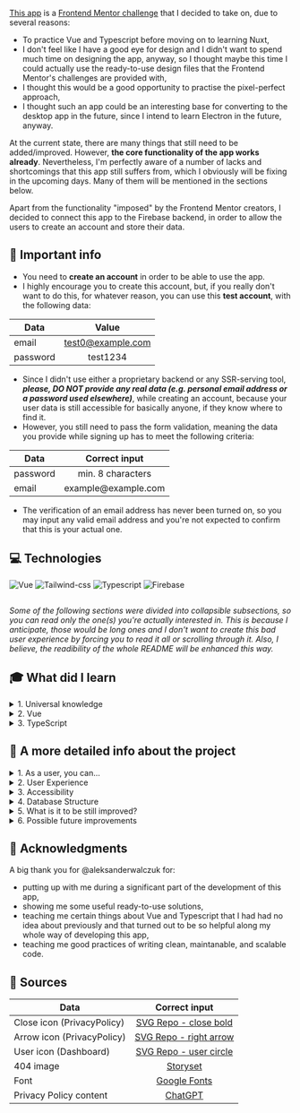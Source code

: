 [This app](https://task-manager-6f064.web.app/) is a [Frontend Mentor challenge](https://www.frontendmentor.io/challenges/kanban-task-management-web-app-wgQLt-HlbB) that I decided to take on, due to several reasons:
* To practice Vue and Typescript before moving on to learning Nuxt,
* I don't feel like I have a good eye for design and I didn't want to spend much time on designing the app, anyway, so I thought maybe this time I could actually use the ready-to-use design files that the Frontend Mentor's challenges are provided with,
* I thought this would be a good opportunity to practise the pixel-perfect approach,
* I thought such an app could be an interesting base for converting to the desktop app in the future, since I intend to learn Electron in the future, anyway.

At the current state, there are many things that still need to be added/improved. However, **the core functionality of the app works already**.
Nevertheless, I'm perfectly aware of a number of lacks and shortcomings that this app still suffers from, which I obviously will be fixing in the upcoming days. Many of them will be mentioned in the sections below.

Apart from the functionality "imposed" by the Frontend Mentor creators, I decided to connect this app to the Firebase backend, in order to allow the users to create an account and store their data.

## 📣 Important info
* You need to **create an account** in order to be able to use the app.
* I highly encourage you to create this account, but, if you really don't want to do this, for whatever reason, you can use this **test account**, with the following data:  

| Data          | Value    |
| ------------- |:----------------:|
| email         | test0@example.com|
| password      | test1234| 
* Since I didn't use either a proprietary backend or any SSR-serving tool, **_please, DO NOT provide any real data (e.g. personal email address or a password used elsewhere)_**, while creating an account, because your user data is still accessible for basically anyone, if they know where to find it. 
* However, you still need to pass the form validation, meaning the data you provide while signing up has to meet the following criteria:  

| Data          | Correct input    |
| ------------- |:----------------:|
| password      | min. 8 characters|
| email         | <span>example@</span><span>example.com</span>|
* The verification of an email address has never been turned on, so you may input any valid email address and you're not expected to confirm that this is your actual one.

## 💻 Technologies
![Vue](https://img.shields.io/badge/Vue-4FC08D?style=for-the-badge&logo=vuedotjs&logoColor=white)
![Tailwind-css](https://img.shields.io/badge/TailwindCSS-06B6D4?style=for-the-badge&logo=tailwindcss&logoColor=white)
![Typescript](https://img.shields.io/badge/Typescript-007ACC?style=for-the-badge&logo=typescript&logoColor=white)
![Firebase](https://img.shields.io/badge/Firebase-FFA611?style=for-the-badge&logo=firebase&logoColor=white)

##
_Some of the following sections were divided into collapsible subsections, so you can read only the one(s) you're actually interested in. This is because I anticipate, those would be long ones and I don't want to create this bad user experience by forcing you to read it all or scrolling through it. Also, I believe, the readibility of the whole README will be enhanced this way._

## 🎓 What did I learn
<details>
  <summary>1. Universal knowledge</summary>
  
  * **Experience matters**
    - before starting coding this project, I looked at it and thought "why is it at Guru level on this FrondendMentor thing? - it looks fairly easy..." - now I understand it is the experience that allows you to **reliably** evaluate that
    - I also thought, it would take me 1-2 months to write it - yeah... What's (a little bit) funny is that this was actually the lack of experience that made me coding it much longer that I expected
    - I probably shouldn't brag about that but I strongly believe I made (due to the lack of experience) all possible mistakes on this one. Every. Single. One. The good thing out of it is that now I have at least this experience, which, I hope, will shorten the time needed for finishing my next projects because I won't repeat the same mistakes. But I'll probably make new ones. And learn from it. And new ones. And learn... and so on 😅
  * **Think how to approach coding a big(ger) project **before** you write any code**
  * **Think about your database structure **before** starting implementing it**
  * **Maintability and scalability are a thing**
    - I remember my contributor (to this project) once told me "you'll see, the maintability will catch up with you eventually" and he was so right...
    - I can't even count how many times I had a component that was created with a particular intention and I hadn't actually intended to apply it anywhere else on my website, until one day I found out I actually needed it for one more thing and I was pretty surprised that I had to make almost no changes to it to make it work perfectly well in this new situation
    - Also, I can't cound how many times I had to repeat the same code in two places, when introducing changes, because I didn't give enough thought to the maintability 🙈
  * **If your gut is telling you some part of your code is a wrong approach, you'd better listen to it**
    - even if it's working now, it's not maintainable in the long run and it'll fall apart as soon as you start messing with it, what by the way reminds me of this meme:
    <img src="https://img-9gag-fun.9cache.com/photo/aze0zZb_700bwp.webp" alt="a funny meme about the difference between a programmer and a scientist" width="400" />  

    - more likely, it's not actually **fully** working, you just don't realize it yet
    - in the long run, it would be quicker to write it correctly from the very beginning, than refactoring it later on
  * **Automated tests probably make much more sense than I initially thought**
    - when writing the code for this project I faced so many situations where changing some part of existing code actually crushed half of my app due to a strong connection between different pieces of code
    - I didn't find a good way to track this, except for just manually testing the whole app. Which to me seemed impossible to do, due to way to many scenarios a user could use/navigate trough it. And this is still a fairly simple app. What about much more difficult ones?
    - that's why I believe, automated tests would be of great help in here, because if a change I made in my code impacted some other part of it, appropriate tests would just fail
  * **The type coercion and bang operator will take you so far...** - in the long run, you'll be probably much beter off if you just compare your variable to whatever you expect for it (not) to be... unless you want to practice your debugging skills 😉
  * If you can't come up with a short function name that would describe **everything** what's happening inside, that's probably not your language skills that are the problem but your function doing too many things - divide the function into smaller pieces, each having only one responsibility
  * my contributor was probably right saying I should have a branch per feature 😅
</details>

<details>
  <summary>2. Vue</summary>
  
  * Way too much to list.
  * However, I can briefly summarize everything I learnt on this one that **I was so wrong thinking that I knew Vue**, after writing my first website/app with it, only because I knew some syntax and my website worked.
  * This is actually a thought, but, concerning my previous point, it hit me when coding this project that it's probably better to know one technology well (enough) than knowing only some basics of a bunch of them - I wonder what "Vue developer" I would make if I stopped learning Vue at the previously mentioned point and jumped over to another framework or technology...
</details>

<details>
  <summary>3. TypeScript</summary>
  
  When I was starting with this project, I was a very begginer to TypeScript, so I had so much to learn.
  I strongly believe I'm still a beginner when it comes to this technology but I've certainly learnt a lot out of it, when coding this project. 
  Nevertheless, I will omit in the following list some syntax stuff, like `Omit`, `Pick`, `Record` or `keyof typeof` (which, by the way, has recently become my favorite combination of words 😅) and I'll just focus on some general knowledge that will certainly help me in my next projects.
  
  * **TypeScript is a king**
    - I remember not being really willing to learn it at first, but now, I can't imagine writing any website or (especially) an app without it
    - I strongly doubt this app would even existed if not for TypeScript 🙈
    - When coding this project I actually started contemplating about how is it even possible, someone would come up with a programming language that doesn't include types
  * "No overload matches this call (...)" simply means that there's some descrepancy between the object that TypeScript expected for you to pass and the one you actually passed - either one of them is wrongly typed or you passed a completely different object. Just go, look for this difference and fix it. [This VS Code extension](https://github.com/yoavbls/pretty-ts-errors) will certainly help you with that.
  * If TypeScript yells at you "a variable is possibly null", **it may be actually null** - type assertion isn't usually a way to go. Sometimes it is, though. But you'd better think it through before making it, maybe your function actually lacks a guard, not a type assertion?
</details>

## 💫 A more detailed info about the project
<details>
  <summary>1. As a user, you can...</summary>
  
  * Create and delete an account  
    - **however**, due to some Firebase's restritions, you need to input your password before deleting your account, so you better remember it if you have the intention of deleting your account
    - please, **don't delete the test account** 😉
  * Log in and out from the app
  * Change the app's theme
  * (On desktop view) hide/show sidebar
  * Create/edit/delete boards
    - that serve as main categories for your tasks - for example, if you're a web designer or a programmer, you may want to have a separate board for each of your projects
  * Create/edit/delete columns
    - that serve as categories for your tasks - for example, you may have "Todo"/"Doing"/"Done" columns to sort your tasks out
  * Create/edit/delete tasks
  * Move tasks between columns
  * Create and delete subtasks for each task
  * Toggle the completed status of each subtask
</details>

<details>
  <summary>2. User Experience</summary>
  Below, I listed some small adds-on that I decided to implement because I believe they would elevate the user experience.  
  
  * **Optimized timing of popups showing up**: I decided to shorten the "success" popups and prolong the "error" ones, because: 
    - as a user, you're not necessarly keen to see for example this "You logged in successfully" message for a prolonged time, everytime you log in 
    - **but**, if there's a problem with your logging in action, you should have time to be able to fully read the error message, since (in most cases), it'll tell you what's actually wrong
  * **Custom error messages for the auth actions**: I thought it would be helpful to a user if I adjust the error message for typical cases, being: 
    - a user with such credentials already exists (singing up)
    - a user with such credentials doesn't exist (logging in)
    - a user inputs a wrong password (logging in)  
In the remaining cases (probably some Firebase/server issues), a user just gets this general "Ooops, something went wrong (...)" message.
  * **You may stay logged in in the app, if you want to**: As a user, you can just close the app's tab in a browser (without logging out) and you'll be back on your dashboard view (with the same current board being displayed), but:
    - due to security reasons, if you stay logged in for more than 30 days, you will be automatically logged out, so the next time you open the app, you'll have to log in again, to confirm it's still you 😉
    - to be able to make it working, I need to store your user data as well as your current board in localStorage
    - according to [this](https://supertokens.com/blog/cookies-vs-localstorage-for-sessions-everything-you-need-to-know) and [this](https://stackoverflow.com/a/63330885) sources, I don't need to put the cookies banner that informs you about me using localStorage for storing your "strictly necessary data", so you'll never find out about that unless you read this README or check your localStorage yourself
    - when you log out, your user object will be removed from the localStorage, however, the current board object still needs to stay there, so the proper board is displayed when you come back
    - all your stored data will be removed from localStorage when you delete your account

**_What about multiple users using the very same computer/browser for using the app?_**
* if you don't log out qhen quitting the app, the next person will see your dashboard when opening the app (I believe that's obvious)
* however, I believe you would actually log out when using, for example, a public computer
* the current board of each user is stored separately in localStorage (I assigned the user ID to its name), so if you do log out, the next user will see their current board, not yours

**_What if I delete my localStorage data or just clear the browser cache?_**
* if you only delete your current board value, it'll default it to the very first one (being actually the last added, since I decided to sort them from the oldest to newest one)
* if you only delete your user value, you'll be automatically logged out, **after closing the browser tab** (you'll still be able to use the app as long as you don't close the browser tab), so you'll have to log in again when coming back
* if you delete all your localStorage data or clear your browser data, both abovementioned will apply

* **Navigating through website**: Since this is more of app-like website, there are no many pages that you could navigate to - almost all your interactions with the app happen in dashboard, however: 
    - I made a separate `/privacy-policy` page - you can go to it as both authenticated and non-authenticated user by typing it's address in the browser address bar
    - but, if you click the "Privacy Policy" link on auth pages, the privacy policy content will show up as a popup, in case you already inputed some data into a form and you don't want to loose it when switching pages
    - as an authenticated user, there is no point of you going to auth pages, so if you try to do that, you'll be redirected back to your dashboard
    - as non-authenticated user, you shouldn't be able to go to the dashboard page, so - again - if you try to do that, you'll be redirected to the main (login) page
    - since Vue is an SPA, in theory you cannot refresh any page (except for the main page) - but I overcame that by hosting the website using the Firebase hosting service that just redirects all page requests to the main page. My routing, described above, will take care of the rest.
    - when being on the `/privacy-policy` page, there is this button for your convenience, that will take you to the main/dashboard page, depending on you being authenticated or non-authenticated user
    - if you go to any page that doesn't exist, you'll see the custom 404 page and you may go to the either home/dashboard page or the previous page, from it
    
    * **The app theme**: To be able to apply the light/dark theme for the app, I used `useDark` utility from `VueUse`, that comes with some nice features: 
    - the default theme depends on your browser/system preferences - if you have the preffered dark theme set, this will be your default theme for my app; if not - the default theme will be the light one
    - this utility also stores the theme you chose in localStorage, so it'll be the same everytime you open the app as long as you:
        - don't change it
        - don't change the browser
        - don't delete it from localStorage
        
Moreover, for your convience, I put the theme toggler on every page (except for the 404 one, since I believe you didn't come over there to switch the theme, and, in fact, you had actually no intention to come there, at all), so you can change it at any stage of using the app.
</details>


<details>
  <summary>3. Accessibility</summary>
  
  One of my main goals for this app was to make it fully accessible for both keyboard- and screen-reader-navigating users. I tried to do my best to achieve this goal, but there is still a room from improvement in here.
  
  At the current stage:
  * the dashboard view lacks the skip-to-content link - it'll be added ASAP
  * apart from that, **the app is fully accessible for keyboard-navigating users** - you don't really need a mouse to be able to use it
  * **adjusting the app for the screen-reader-navigating users** was a bit trickier, therefore, there are still parts that are lacking:
    - a screen reader should automatically read the popup messages
    - `aria-page="current"` or a similar attribute should be added to currently chosen board
    - some semantics aspects are still to be improved
</details>

<details>
  <summary>4. Database Structure</summary>
  I feel like making this subsection as well since I changed my database structure like 5 or 6 times, before (I hope) I made it right, so I want to share what I've learnt along the way by describing how **I think** it should work.
  
  Obviously, I approached the database structure so many times because the performance of the app was of great importance in this case, since almost any user's interaction with it requires sending query to the database.
  
  Therefore, even though I know basically nothing about backend, I decided to do whatever it takes to make my app as performant as I'm able to achieve at the current state of my knowledge.
  
  Maybe I should start with the data structure that I believe would be best pictured by those interfaces:
  ```js
  interface Board {
    boardID: string
    createdAt: string
    name: string
  }

  interface BoardColumn {
    columnID: string
    createdAt: string
    name: string
  }

  interface Task {
    taskID: string
    createdAt: string
    title: string
    description: string
  }

  interface Subtask {
    subtaskID: string
    title: string
    isCompleted: boolean
    createdAt: string
  }
```

So, after making so many mistakes with it, I established it should work like that:  

  * I should have one main `users` collection
  * At the same time I shouldn't fetch them all to the Frontend to "pick" only the user that is currently logged in
  * Fortunately, the firebase's watcher onAuthStateChanged function could help me with that because it accepts the user object as a parameter and that contains the user id
  * Having this id, I could use it for fetching the rest of the data that is stored as **subcollections**, meaning:
    - the `users` collection contains all user object
    - a `user` object contains the `boards` subcollection
    - I can use the user id to construct the path to their `boards`
    - each `board` contains `columns` subcollection
    - each `column` contains `tasks` subcollection
    - each task contains `subtasks` subcollection
  * This way, I always fetch the data that belong to particular user and don't have to worry about:
    - fetching too much data to be able to display the data belonging to a particular user
    - firing any loops (either on the client or on the server) to be able to filter this data, which, I believe, improves my app's performance
</details>

<details>
  <summary>5. What is it to be still improved?</summary>
  The foremost aspect to be improved ASAP is the code - there is way too much to mention everything, but I'll list some examples, anyway:  
  
  * cleaning up the code inside the stores, with particular emphasis on `tasksStore` that's just a big mess
  * I was wondering why this wouldn't work (code below):
    - even though, I actually **should know** why, since **I do know** the difference between passing as a reference and passing as a value
    - and this is in fact the third time (when coding this app) when I'm making the very same mistake
    - but, apparently, I have to make the same mistakes enough times, to eventually stop doing that (which by the way, is one more reason to value the experience)
    - also, I've noticed I don't even remove those listeners everywhere when I add them 🙈 - all of that will be fixed very soon
  ```js
  window.addEventListener('click', (e: Event) => {
    closeOpenedBoardsNav(e)
  })
  onUnmounted(() => {
    window.removeEventListener('click', (e: Event) => {
      closeOpenedBoardsNav(e)
    })
  })
```
  * many functions should be divided into smaller pieces of a single responsibility
  * certain components could be probably divided into the smaller ones, as well
  * certain variables should be in an appropriate store, instead of the component file
  * I should replace certain type assertions with guards
  * I believe, I still have indexes passed as `key` values inside `v-for` loops - they need to be replaced with IDs
  * all `emit` functions should be typed
  * the `try` and `catch` blocks are missing in many places
  
Apart from the code, it was brought to my attention that there are some issues with proper displaying of the app content on certain browsers (namely Firefox and Konqueror). Also, I don't have any Apple device, so I'm not sure about Safari. I'll try find some who could test it for me, though. 
 
As for Firefox, it should be an easy fix but this Konqueror thing may be more troublesome. Nevertheless, I'll try to do my best to fix all styling issues that I'm (or will be) aware of.

**Update:**
All UI issues in Firefox has been fixed.

Regarding this Konqueror browser, the issue was that the dark theme wasn't properly displayed. After a short while of debugging I realized this was because the `useDark` utility uses the `:is` pseudoclass to apply styles for the dark mode. And Konqueror obviously doesn't support this pseudoclass.

Funny story - I checked one of my previous websites, **written in Astro** in this browser, since Astro uses the `:where` pseudoclass for basically everything - as expected, it turned out that the styles weren't applied at all in this browser 😅

I have no intention to fix this, since I strongly believe the percent usage of this browser is... barely-existent. So if, for any reason, you happen to use this browser or any other one that seems to have troubles with properly displayed dark theme, just **use the light theme**.
</details>

<details>
  <summary>6. Possible future improvements</summary>
  I thought about certain features that could be added to the app to enhance the user experience. Those would be: 

  * the possibility of **dragging tasks between colums** (in addition to the current option of changing the column inside the modal that shows up when clicking a task)
  * **some kind of Q&A/tour** on how to navigate through the app, since, at times, I found some of the functionalities to not be very intuitive ones
  * the option of **choosing the color of the dot** that is displayed on the left side of the column name
  
  Apart from that, I'm also considering adding **dynamic imports** - not sure about this one though because it seems to me that: 

  * dynamic imports actually work better for long landing-page websites or multiple-page websites
  * whereas, in my app, the most "problematic" files are all used inside the dashboard view and if the user enters it, I need to load those files anyway
  * there is almost no other page where authenticated user could go, so I have no reason to assume, they wouldn't
  * even if I did assume that, I wonder if it wouldn't be too late to asynchronousily load all those components when the user is actually about to enter the page, especially for slower connections
  * I probably need to get to know more on that to be able to decide

  Nevertheless, I'm not sure whether I have time to apply the abovementioned in the upcoming days. That's why I labeled those as "possible" improvements. However, even if I'm not doing this anytime soon, I might still come back to this up in some unspecified future and add a new feature then.
</details>

## 🙏 Acknowledgments
A big thank you for @aleksanderwalczuk for:
* putting up with me during a significant part of the development of this app, 
* showing me some useful ready-to-use solutions,
* teaching me certain things about Vue and Typescript that I had had no idea about previously and that turned out to be so helpful along my whole way of developing this app,
* teaching me good practices of writing clean, maintanable, and scalable code.

## 📁 Sources

| Data          | Correct input    |
| ------------- |:----------------:|
| Close icon (PrivacyPolicy) | [SVG Repo - close bold](https://www.svgrepo.com/svg/500512/close-bold)|
| Arrow icon (PrivacyPolicy) | [SVG Repo - right arrow](https://www.svgrepo.com/svg/492503/right-arrow)|
| User icon (Dashboard)    | [SVG Repo - user circle](https://www.svgrepo.com/svg/507442/user-circle)|
| 404 image | [Storyset](https://storyset.com/illustration/oops-404-error-with-a-broken-robot/rafiki)
| Font | [Google Fonts](https://fonts.google.com/specimen/Plus+Jakarta+Sans?query=plus+jakarta+sans) |
| Privacy Policy content | [ChatGPT](https://chat.openai.com/) |